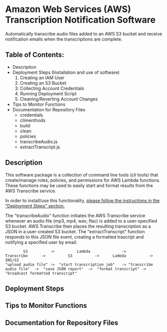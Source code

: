 # Amazon Web Services (AWS) Transcription Notification Software
Automatically transcribe audio files added to an AWS S3 bucket and receive notification emails when the transcriptions are complete.

## Table of Contents:

+ Description
+ Deployment Steps (Installation and use of software)
  1. Creating an IAM User
  2. Creating an S3 Bucket
  3. Collecting Account Credentials
  4. Running Deployment Script
  5. Cleaning/Reverting Account Changes 
+ Tips to Monitor Functions
+ Documentation for Repository Files
  + credentials
  + climenthods
  + build
  + clean 
  + policies
  + transcribeAudio.js
  + extractTranscript.js

## Description
This software package is a collection of command line tools (cli tools) that create/manage roles, policies, and permissions for AWS Lambda functions. These functions may be used to easily start and format results from the AWS Transcribe service.  

In order to install/use this functionality, [please follow the instructions in the "Deployment Steps" section.](./README.md#deployment-steps)

The "transcribeAudio" function initiates the AWS Transcribe service whenever an audio file (mp3, mp4, wav, flac) is added to a user-specified S3 bucket.  AWS Transcribe then places the resulting transcription as a JSON in a user-created S3 bucket.  The "extractTranscript" function responds to this JSON file event, creating a formatted trascript and notifying a specified user by email.

```
        S3          ->          Lambda              ->          Transcribe      ->          S3          ->      Lambda          ->          SNS/S3
"upload audio file" ->  "start transcription job"   -> "transcribe audio file"  ->  "save JSON report"  ->  "format transcript" -> "broadcast formatted transcript"
```

## Deployment Steps
## Tips to Monitor Functions
## Documentation for Repository Files
